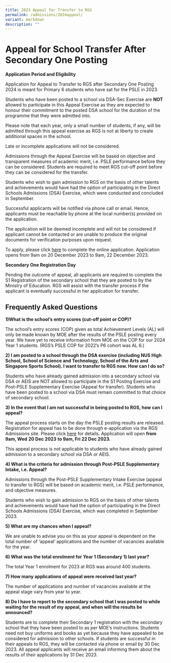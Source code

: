 ```yaml
---
title: 2023 Appeal for Transfer to RGS
permalink: /admissions/2024appeal/
variant: markdown
description: ""
---
```

# **Appeal for School Transfer After Secondary One Posting**


**Application Period and Eligibility**

Application for Appeal to Transfer to RGS after Secondary One Posting 2024 is meant for Primary 6 students who have sat for the PSLE in 2023.

Students who have been posted to a school via DSA-Sec Exercise are **NOT** allowed to participate in this Appeal Exercise as they are expected to honour their commitment to the posted DSA school for the duration of the programme that they were admitted into.

Please note that each year, only a small number of students, if any, will be admitted through this appeal exercise as RGS is not at liberty to create additional spaces in the school.

Late or incomplete applications will not be considered.

Admissions through the Appeal Exercise will be based on objective and transparent measures of academic merit, i.e. PSLE performance before they can be considered. Students are required to meet RGS cut-off point before they can be considered for the transfer.

Students who wish to gain admission to RGS on the basis of other talents and achievements would have had the option of participating in the Direct Schools Admissions (DSA) Exercise, which were conducted and concluded in September.

Successful applicants will be notified via phone call or email. Hence, applicants must be reachable by phone at the local number(s) provided on the application.

The application will be deemed incomplete and will not be considered if applicant cannot be contacted or are unable to produce the original documents for verification purposes upon request.

To apply, please click [here](https://go.gov.sg/rgs-2024y1-appeal) to complete the online application. Application opens from 9am on 20 December 2023 to 9am, 22 December 2023.

**Secondary One Registration Day**

Pending the outcome of appeal, all applicants are required to complete the S1 Registration of the secondary school that they are posted to by the Ministry of Education. RGS will assist with the transfer process if the applicant is eventually successful in her application for transfer.

##  Frequently Asked Questions

**1)What is the school’s entry scores (cut-off point or COP)?**

The school’s entry scores (COP) given as total Achievement Levels (AL) will only be made known by MOE after the results of the PSLE posting every year. We have yet to receive information from MOE on the COP for our 2024 Year 1 students. (RGS’s PSLE COP for 2022’s P6 cohort was AL 6.)

**2) I am posted to a school through the DSA exercise (including NUS High School, School of Science and Technology, School of the Arts and Singapore Sports School). I want to transfer to RGS now. How can I do so?**

Students who have already gained admission into a secondary school via DSA or AEIS are NOT allowed to participate in the S1 Posting Exercise and Post-PSLE Supplementary Exercise (Appeal for transfer). Students who have been posted to a school via DSA must remain committed to that choice of secondary school.

**3) In the event that I am not successful in being posted to RGS, how can I appeal?**

The appeal process starts on the day the PSLE posting results are released. Registration for appeal has to be done through e-application via the RGS Admissions site. Please click [here](https://www.rgs.edu.sg/admissions/2024appeal/)  for details. Application will open **from 9am, Wed** **20 Dec 2023** **to 9am, Fri 22 Dec 2023.**

This appeal process is not applicable to students who have already gained admission to a secondary school via DSA or AEIS.

**4) What is the criteria for admission through Post-PSLE Supplementary Intake, i.e. Appeal?**

Admissions through the Post-PSLE Supplementary Intake Exercise (appeal to transfer to RGS) will be based on academic merit, i.e. PSLE performance, and objective measures.

Students who wish to gain admission to RGS on the basis of other talents and achievements would have had the option of participating in the Direct Schools Admissions (DSA) Exercise, which was completed in September 2023.

**5) What are my chances when I appeal?**

We are unable to advise you on this as your appeal is dependent on the total number of ‘appeal’ applications and the number of vacancies available for the year. 

**6) What was the total enrolment for Year 1 (Secondary 1) last year?**

The total Year 1 enrolment for 2023 at RGS was around 400 students.

**7) How many applications of appeal were received last year?**

The number of applications and number of vacancies available at the appeal stage vary from year to year.

**8) Do I have to report to the secondary school that I was posted to while waiting for the result of my appeal, and when will the results be announced?**

Students are to complete their Secondary 1 registration with the secondary school that they have been posted to as per MOE’s instructions. Students need not buy uniforms and books as yet because they have appealed to be considered for admission to other schools. If students are successful in their appeals to RGS, they will be contacted via phone or email by 30 Dec 2023. All appeal applicants will receive an email informing them about the results of their applications by 31 Dec 2023.